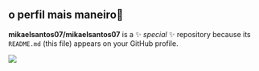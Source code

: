 ## o perfil mais maneiro🥇
**mikaelsantos07/mikaelsantos07** is a ✨ _special_ ✨ repository because its `README.md` (this file) appears on your GitHub profile.


![](https://64.media.tumblr.com/c0d515cf2c99c579179528085b97ee3c/6a6e8d40c3cecd1f-ed/s640x960/c3783b37380f575a499731a8ab0120e35ea7bc78.gifv)
